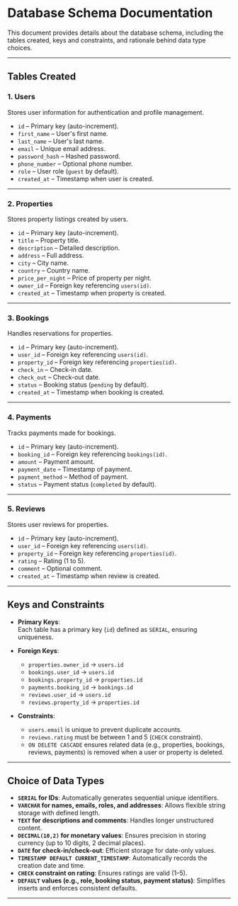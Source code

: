 # Database Schema Documentation

This document provides details about the database schema, including the tables created, keys and constraints, and rationale behind data type choices.

---

## Tables Created

### 1. **Users**
Stores user information for authentication and profile management.

- `id` – Primary key (auto-increment).
- `first_name` – User's first name.
- `last_name` – User's last name.
- `email` – Unique email address.
- `password_hash` – Hashed password.
- `phone_number` – Optional phone number.
- `role` – User role (`guest` by default).
- `created_at` – Timestamp when user is created.

---

### 2. **Properties**
Stores property listings created by users.

- `id` – Primary key (auto-increment).
- `title` – Property title.
- `description` – Detailed description.
- `address` – Full address.
- `city` – City name.
- `country` – Country name.
- `price_per_night` – Price of property per night.
- `owner_id` – Foreign key referencing `users(id)`.
- `created_at` – Timestamp when property is created.

---

### 3. **Bookings**
Handles reservations for properties.

- `id` – Primary key (auto-increment).
- `user_id` – Foreign key referencing `users(id)`.
- `property_id` – Foreign key referencing `properties(id)`.
- `check_in` – Check-in date.
- `check_out` – Check-out date.
- `status` – Booking status (`pending` by default).
- `created_at` – Timestamp when booking is created.

---

### 4. **Payments**
Tracks payments made for bookings.

- `id` – Primary key (auto-increment).
- `booking_id` – Foreign key referencing `bookings(id)`.
- `amount` – Payment amount.
- `payment_date` – Timestamp of payment.
- `payment_method` – Method of payment.
- `status` – Payment status (`completed` by default).

---

### 5. **Reviews**
Stores user reviews for properties.

- `id` – Primary key (auto-increment).
- `user_id` – Foreign key referencing `users(id)`.
- `property_id` – Foreign key referencing `properties(id)`.
- `rating` – Rating (1 to 5).
- `comment` – Optional comment.
- `created_at` – Timestamp when review is created.

---

## Keys and Constraints

- **Primary Keys**:  
  Each table has a primary key (`id`) defined as `SERIAL`, ensuring uniqueness.

- **Foreign Keys**:  
  - `properties.owner_id` → `users.id`  
  - `bookings.user_id` → `users.id`  
  - `bookings.property_id` → `properties.id`  
  - `payments.booking_id` → `bookings.id`  
  - `reviews.user_id` → `users.id`  
  - `reviews.property_id` → `properties.id`

- **Constraints**:  
  - `users.email` is unique to prevent duplicate accounts.  
  - `reviews.rating` must be between 1 and 5 (`CHECK` constraint).  
  - `ON DELETE CASCADE` ensures related data (e.g., properties, bookings, reviews, payments) is removed when a user or property is deleted.

---

## Choice of Data Types

- **`SERIAL` for IDs**: Automatically generates sequential unique identifiers.  
- **`VARCHAR` for names, emails, roles, and addresses**: Allows flexible string storage with defined length.  
- **`TEXT` for descriptions and comments**: Handles longer unstructured content.  
- **`DECIMAL(10,2)` for monetary values**: Ensures precision in storing currency (up to 10 digits, 2 decimal places).  
- **`DATE` for check-in/check-out**: Efficient storage for date-only values.  
- **`TIMESTAMP DEFAULT CURRENT_TIMESTAMP`**: Automatically records the creation date and time.  
- **`CHECK` constraint on rating**: Ensures ratings are valid (1–5).  
- **`DEFAULT` values (e.g., role, booking status, payment status)**: Simplifies inserts and enforces consistent defaults.

---
